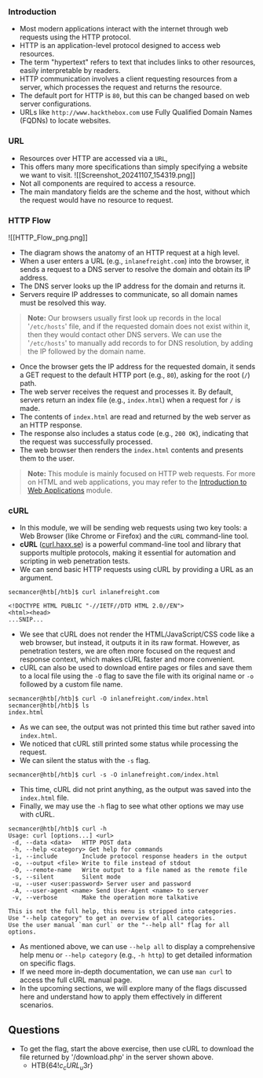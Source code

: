 ### Introduction
- Most modern applications interact with the internet through web requests using the HTTP protocol.
- HTTP is an application-level protocol designed to access web resources.
- The term "hypertext" refers to text that includes links to other resources, easily interpretable by readers.
- HTTP communication involves a client requesting resources from a server, which processes the request and returns the resource.
- The default port for HTTP is `80`, but this can be changed based on web server configurations.
- URLs like `http://www.hackthebox.com` use Fully Qualified Domain Names (FQDNs) to locate websites.

### URL
- Resources over HTTP are accessed via a `URL`,
- This offers many more specifications than simply specifying a website we want to visit.
![[Screenshot_20241107_154319.png]]
- Not all components are required to access a resource. 
- The main mandatory fields are the scheme and the host, without which the request would have no resource to request.


### HTTP Flow
![[HTTP_Flow_png.png]]
- The diagram shows the anatomy of an HTTP request at a high level.
- When a user enters a URL (e.g., `inlanefreight.com`) into the browser, it sends a request to a DNS server to resolve the domain and obtain its IP address.
- The DNS server looks up the IP address for the domain and returns it.
- Servers require IP addresses to communicate, so all domain names must be resolved this way.

> **Note:** Our browsers usually first look up records in the local '`/etc/hosts`' file, and if the requested domain does not exist within it, then they would contact other DNS servers. We can use the '`/etc/hosts`' to manually add records to for DNS resolution, by adding the IP followed by the domain name.

- Once the browser gets the IP address for the requested domain, it sends a GET request to the default HTTP port (e.g., `80`), asking for the root (`/`) path.
- The web server receives the request and processes it. By default, servers return an index file (e.g., `index.html`) when a request for `/` is made.
- The contents of `index.html` are read and returned by the web server as an HTTP response.
- The response also includes a status code (e.g., `200 OK`), indicating that the request was successfully processed.
- The web browser then renders the `index.html` contents and presents them to the user.

> **Note:** This module is mainly focused on HTTP web requests. For more on HTML and web applications, you may refer to the [Introduction to Web Applications](https://academy.hackthebox.com/module/details/75) module.


### cURL
- In this module, we will be sending web requests using two key tools: a Web Browser (like Chrome or Firefox) and the `cURL` command-line tool.
- **cURL** ([curl.haxx.se](https://curl.haxx.se/)) is a powerful command-line tool and library that supports multiple protocols, making it essential for automation and scripting in web penetration tests.
- We can send basic HTTP requests using cURL by providing a URL as an argument.
```shell-session
secmancer@htb[/htb]$ curl inlanefreight.com

<!DOCTYPE HTML PUBLIC "-//IETF//DTD HTML 2.0//EN">
<html><head>
...SNIP...
```
- We see that cURL does not render the HTML/JavaScript/CSS code like a web browser, but instead, it outputs it in its raw format. However, as penetration testers, we are often more focused on the request and response context, which makes cURL faster and more convenient.
- cURL can also be used to download entire pages or files and save them to a local file using the `-O` flag to save the file with its original name or `-o` followed by a custom file name.
```shell-session
secmancer@htb[/htb]$ curl -O inlanefreight.com/index.html
secmancer@htb[/htb]$ ls
index.html
```
- As we can see, the output was not printed this time but rather saved into `index.html`. 
- We noticed that cURL still printed some status while processing the request. 
- We can silent the status with the `-s` flag.
```shell-session
secmancer@htb[/htb]$ curl -s -O inlanefreight.com/index.html
```
- This time, cURL did not print anything, as the output was saved into the `index.html` file. 
- Finally, we may use the `-h` flag to see what other options we may use with cURL.
```shell-session
secmancer@htb[/htb]$ curl -h
Usage: curl [options...] <url>
 -d, --data <data>   HTTP POST data
 -h, --help <category> Get help for commands
 -i, --include       Include protocol response headers in the output
 -o, --output <file> Write to file instead of stdout
 -O, --remote-name   Write output to a file named as the remote file
 -s, --silent        Silent mode
 -u, --user <user:password> Server user and password
 -A, --user-agent <name> Send User-Agent <name> to server
 -v, --verbose       Make the operation more talkative

This is not the full help, this menu is stripped into categories.
Use "--help category" to get an overview of all categories.
Use the user manual `man curl` or the "--help all" flag for all options.
```
- As mentioned above, we can use `--help all` to display a comprehensive help menu or `--help category` (e.g., `-h http`) to get detailed information on specific flags.
- If we need more in-depth documentation, we can use `man curl` to access the full cURL manual page.
- In the upcoming sections, we will explore many of the flags discussed here and understand how to apply them effectively in different scenarios.

## Questions
- To get the flag, start the above exercise, then use cURL to download the file returned by '/download.php' in the server shown above.
	- HTB{64$!c_cURL_u$3r}